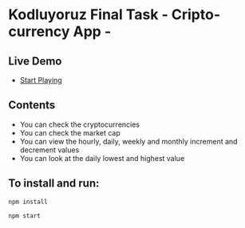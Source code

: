 # Kodluyoruz Final Task - Cripto-currency App -



## Live Demo
- [Start Playing]([https://cbm-tictocto.netlify.app/](https://cripto-currency-murat-candan.netlify.app/))

## Contents

- You can check the cryptocurrencies
- You can check the market cap
- You can view the hourly, daily, weekly and monthly increment and decrement values
- You can look at the daily lowest and highest value




## To install and run:

```
npm install
```

```
npm start
```
